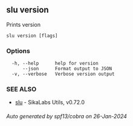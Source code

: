 ## slu version

Prints version

```
slu version [flags]
```

### Options

```
  -h, --help      help for version
      --json      Format output to JSON
  -v, --verbose   Verbose version output
```

### SEE ALSO

* [slu](slu.md)	 - SikaLabs Utils, v0.72.0

###### Auto generated by spf13/cobra on 26-Jan-2024
